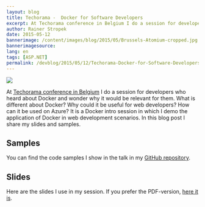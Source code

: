 ```yaml
---
layout: blog
title: Techorama -  Docker for Software Developers
excerpt: At Techorama conference in Belgium I do a session for developers who heard about Docker and wonder why it would be relevant for them. What is different about Docker? Why could it be useful for web developers? How can it be used on Azure? It is a Docker intro session in which I demo the application of Docker in web development scenarios. In this blog post I share my slides and samples.
author: Rainer Stropek
date: 2015-05-12
bannerimage: /content/images/blog/2015/05/Brussels-Atomium-cropped.jpg
bannerimagesource: 
lang: en
tags: [ASP.NET]
permalink: /devblog/2015/05/12/Techorama-Docker-for-Software-Developers
---
```


<p class="floatRight">
  <img src="{{site.baseurl}}/content/images/blog/2015/05/Brussels-Atomium-small.jpg" />
</p><p>At <a href="http://www.techorama.be/" target="_blank">Techorama conference in Belgium</a> I do a session for developers who heard about Docker and wonder why it would be relevant for them. What is different about Docker? Why could it be useful for web developers? How can it be used on Azure? It is a Docker intro session in which I demo the application of Docker in web development scenarios. In this blog post I share my slides and samples.
		</p><h2>Samples
		</h2><p>You can find the code samples I show in the talk in my <a href="https://github.com/rstropek/DockerVS2015Intro" target="_blank">GitHub repository</a>.
		</p><h2>Slides
		</h2><p>Here are the slides I use in my session. If you prefer the PDF-version, <a href="{{site.baseurl}}/content/images/blog/2015/05/DockerTechorama.pdf" target="_blank">here it is</a>.
		</p><script async="async" class="speakerdeck-embed" data-id="2f855a714cdb4ce1a3d2b3d573368607" data-ratio="1.77777777777778" src="//speakerdeck.com/assets/embed.js"></script>